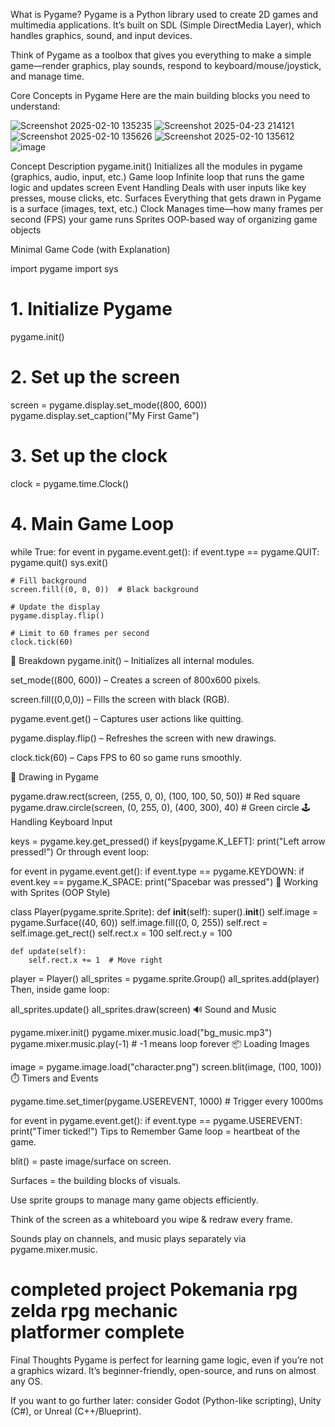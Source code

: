  What is Pygame?
Pygame is a Python library used to create 2D games and multimedia applications. It’s built on SDL (Simple DirectMedia Layer), which handles graphics, sound, and input devices.

 Think of Pygame as a toolbox that gives you everything to make a simple game—render graphics, play sounds, respond to keyboard/mouse/joystick, and manage time.

 Core Concepts in Pygame
Here are the main building blocks you need to understand:

![Screenshot 2025-02-10 135235](https://github.com/user-attachments/assets/8bf1e528-a1e1-4709-a7ba-9be354627f6b)
 ![Screenshot 2025-04-23 214121](https://github.com/user-attachments/assets/3b173598-4e22-4d68-9b18-a923a528efa0)
 ![Screenshot 2025-02-10 135626](https://github.com/user-attachments/assets/3eb7bda5-132b-4675-8d48-680dd56bf21b)
 ![Screenshot 2025-02-10 135612](https://github.com/user-attachments/assets/7f996146-5676-4776-989f-57a6e4101248)
 ![image](https://github.com/user-attachments/assets/76b4e9cf-2239-438d-8279-d74137aec959)





Concept	Description
pygame.init()	Initializes all the modules in pygame (graphics, audio, input, etc.)
Game loop	Infinite loop that runs the game logic and updates screen
Event Handling	Deals with user inputs like key presses, mouse clicks, etc.
Surfaces	Everything that gets drawn in Pygame is a surface (images, text, etc.)
Clock	Manages time—how many frames per second (FPS) your game runs
Sprites	OOP-based way of organizing game objects

 Minimal Game Code (with Explanation)

import pygame
import sys

# 1. Initialize Pygame
pygame.init()

# 2. Set up the screen
screen = pygame.display.set_mode((800, 600))
pygame.display.set_caption("My First Game")

# 3. Set up the clock
clock = pygame.time.Clock()

# 4. Main Game Loop
while True:
    for event in pygame.event.get():
        if event.type == pygame.QUIT:
            pygame.quit()
            sys.exit()

    # Fill background
    screen.fill((0, 0, 0))  # Black background

    # Update the display
    pygame.display.flip()

    # Limit to 60 frames per second
    clock.tick(60)
🧩 Breakdown
pygame.init() – Initializes all internal modules.

set_mode((800, 600)) – Creates a screen of 800x600 pixels.

screen.fill((0,0,0)) – Fills the screen with black (RGB).

pygame.event.get() – Captures user actions like quitting.

pygame.display.flip() – Refreshes the screen with new drawings.

clock.tick(60) – Caps FPS to 60 so game runs smoothly.

🎨 Drawing in Pygame

pygame.draw.rect(screen, (255, 0, 0), (100, 100, 50, 50))  # Red square
pygame.draw.circle(screen, (0, 255, 0), (400, 300), 40)    # Green circle
🕹️ Handling Keyboard Input

keys = pygame.key.get_pressed()
if keys[pygame.K_LEFT]:
    print("Left arrow pressed!")
Or through event loop:


for event in pygame.event.get():
    if event.type == pygame.KEYDOWN:
        if event.key == pygame.K_SPACE:
            print("Spacebar was pressed")
🧍 Working with Sprites (OOP Style)

class Player(pygame.sprite.Sprite):
    def __init__(self):
        super().__init__()
        self.image = pygame.Surface((40, 60))
        self.image.fill((0, 0, 255))
        self.rect = self.image.get_rect()
        self.rect.x = 100
        self.rect.y = 100

    def update(self):
        self.rect.x += 1  # Move right

player = Player()
all_sprites = pygame.sprite.Group()
all_sprites.add(player)
Then, inside game loop:


all_sprites.update()
all_sprites.draw(screen)
🔊 Sound and Music

pygame.mixer.init()
pygame.mixer.music.load("bg_music.mp3")
pygame.mixer.music.play(-1)  # -1 means loop forever
📦 Loading Images

image = pygame.image.load("character.png")
screen.blit(image, (100, 100))
⏱️ Timers and Events

pygame.time.set_timer(pygame.USEREVENT, 1000)  # Trigger every 1000ms

for event in pygame.event.get():
    if event.type == pygame.USEREVENT:
        print("Timer ticked!")
 Tips to Remember 
 Game loop = heartbeat of the game.

 blit() = paste image/surface on screen.

Surfaces = the building blocks of visuals.

 Use sprite groups to manage many game objects efficiently.

 Think of the screen as a whiteboard you wipe & redraw every frame.

 Sounds play on channels, and music plays separately via pygame.mixer.music.

 <h1>completed project 
 Pokemania rpg
  <br>
 zelda rpg mechanic
    <br>
 platformer complete
    <br>
 </h1>
 

 Final Thoughts
Pygame is perfect for learning game logic, even if you’re not a graphics wizard. It’s beginner-friendly, open-source, and runs on almost any OS.

If you want to go further later: consider Godot (Python-like scripting), Unity (C#), or Unreal (C++/Blueprint).

